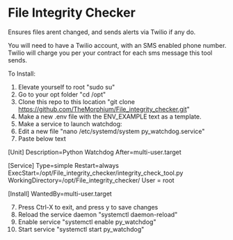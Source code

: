 # File Integrity Checker
Ensures files arent changed, and sends alerts via Twilio if any do.

You will need to have a Twilio account, with an SMS enabled phone number.  Twilio will charge you per your contract for each sms message this tool sends.

To Install:
1) Elevate yourself to root "sudo su"
2) Go to your opt folder "cd /opt"
2) Clone this repo to this location "git clone https://github.com/TheMorphium/File_integrity_checker.git"
3) Make a new .env file with the ENV_EXAMPLE text as a template.
4) Make a service to launch watchdog:
5) Edit a new file "nano /etc/systemd/system py_watchdog.service"
6) Paste below text

[Unit]
Description=Python Watchdog
After=multi-user.target

[Service]
Type=simple
Restart=always
ExecStart=/opt/File_integrity_checker/integrity_check_tool.py
WorkingDirectory=/opt/File_integrity_checker/
User = root

[Install]
WantedBy=multi-user.target

7) Press Ctrl-X to exit, and press y to save changes
8) Reload the service daemon "systemctl daemon-reload"
9) Enable service "systemctl enable py_watchdog"
10) Start service "systemctl start py_watchdog"